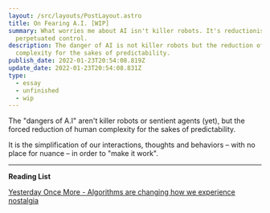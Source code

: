 ```yaml
---
layout: /src/layouts/PostLayout.astro
title: On Fearing A.I. [WIP]
summary: What worries me about AI isn't killer robots. It's reductionism and
  perpetuated control.
description: The danger of AI is not killer robots but the reduction of human
  complexity for the sakes of predictability.
publish_date: 2022-01-23T20:54:08.819Z
update_date: 2022-01-23T20:54:08.831Z
type:
  - essay
  - unfinished
  - wip
---
```


The "dangers of A.I" aren't killer robots or sentient agents (yet), but the forced reduction of human complexity for the sakes of predictability.

It is the simplification of our interactions, thoughts and behaviors – with no place for nuance – in order to "make it work".

<hr>

<b>Reading List</b>

<a href="https://reallifemag.com/yesterday-once-more/" target="_blank">Yesterday Once More - Algorithms are changing how we experience nostalgia</a>

